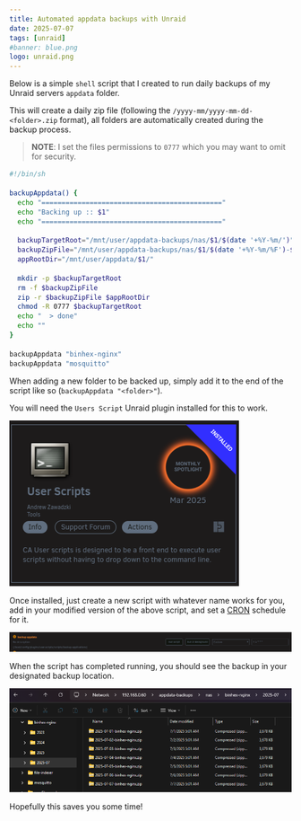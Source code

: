 ```yaml
---
title: Automated appdata backups with Unraid
date: 2025-07-07
tags: [unraid]
#banner: blue.png
logo: unraid.png
---
```


Below is a simple `shell` script that I created to run daily backups of my Unraid servers `appdata` folder.

This will create a daily zip file (following the `/yyyy-mm/yyyy-mm-dd-<folder>.zip` format), all folders are automatically created during the backup process.

> **NOTE**: I set the files permissions to `0777` which you may want to omit for security.

```bash
#!/bin/sh

backupAppdata() {
  echo "============================================="
  echo "Backing up :: $1"
  echo "============================================="

  backupTargetRoot="/mnt/user/appdata-backups/nas/$1/$(date '+%Y-%m/')"
  backupZipFile="/mnt/user/appdata-backups/nas/$1/$(date '+%Y-%m/%F')-$1.zip"
  appRootDir="/mnt/user/appdata/$1/"

  mkdir -p $backupTargetRoot
  rm -f $backupZipFile
  zip -r $backupZipFile $appRootDir
  chmod -R 0777 $backupTargetRoot
  echo "  > done"
  echo ""
}

backupAppdata "binhex-nginx"
backupAppdata "mosquitto"
```

When adding a new folder to be backed up, simply add it to the end of the script like so (`backupAppdata "<folder>"`).

You will need the `Users Script` Unraid plugin installed for this to work.

<img src="./01.png" alt="" />

Once installed, just create a new script with whatever name works for you, add in your modified version of the above script, and set a [CRON](https://crontab.guru/) schedule for it.

<img src="./02.png" alt="" />

When the script has completed running, you should see the backup in your designated backup location.

<img src="./03.png" alt="" />

Hopefully this saves you some time!
